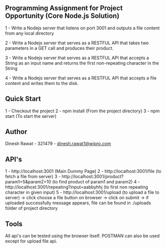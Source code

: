 ## Programming Assignment for Project Opportunity (Core Node.js Solution)

1 - Write a Nodejs server that listens on port 3001 and outputs a file content from any local directory

2 - Write a Nodejs server that serves as a RESTFUL API that takes two parameters in a GET call and produces their product.
 
3 - Write a Nodejs server that serves as a RESTFUL  API that accepts a String as an input name and returns the first non-repeating character in the String

4 - Write a Nodejs server that serves as a RESTFUL  API that accepts a file content and writes them to the disk.

## Quick Start

1 - Checkout the project
2 - npm install (From the project directory)
3 - npm start (To start the server)

## Author

Dinesh Rawat - 321479 - dinesh.rawat1@wipro.com

## API's

1 - http://localhost:3001 (Main Dummy Page)
2 - http://localhost:3001/file (to fetch a file from server)
3 - http://localhost:3001/product?param1=5&param2=10 (to find product of param1 and param2)
4 - http://localhost:3001/repeating?input=aabbyhhj (to first non repeating character in given input)
5 - http://localhost:3001/upload (to upload a file to server)
    -> click choose a file button on browser
    -> click on submit
    -> if uploaded successfully message appears, file can be found in ./uploads folder of project directory

## Tools

All api's can be tested using the browser itself.
POSTMAN can also be used except for upload file api.